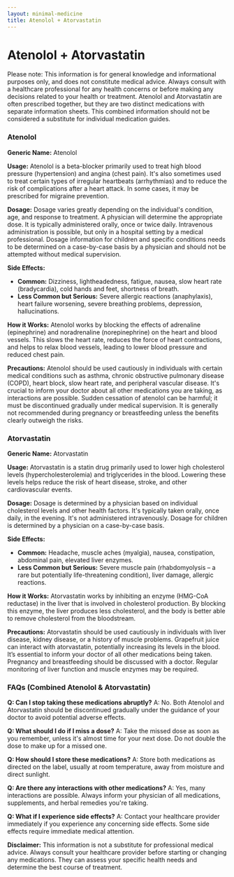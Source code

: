 ```yaml
---
layout: minimal-medicine
title: Atenolol + Atorvastatin
---
```


# Atenolol + Atorvastatin
Please note:  This information is for general knowledge and informational purposes only, and does not constitute medical advice.  Always consult with a healthcare professional for any health concerns or before making any decisions related to your health or treatment.  Atenolol and Atorvastatin are often prescribed together, but they are two distinct medications with separate information sheets. This combined information should not be considered a substitute for individual medication guides.

### Atenolol

**Generic Name:** Atenolol

**Usage:** Atenolol is a beta-blocker primarily used to treat high blood pressure (hypertension) and angina (chest pain).  It's also sometimes used to treat certain types of irregular heartbeats (arrhythmias) and to reduce the risk of complications after a heart attack.  In some cases, it may be prescribed for migraine prevention.

**Dosage:** Dosage varies greatly depending on the individual's condition, age, and response to treatment.  A physician will determine the appropriate dose.  It is typically administered orally, once or twice daily.  Intravenous administration is possible, but only in a hospital setting by a medical professional.  Dosage information for children and specific conditions needs to be determined on a case-by-case basis by a physician and should not be attempted without medical supervision.

**Side Effects:**

* **Common:** Dizziness, lightheadedness, fatigue, nausea, slow heart rate (bradycardia), cold hands and feet, shortness of breath.
* **Less Common but Serious:**  Severe allergic reactions (anaphylaxis), heart failure worsening,  severe breathing problems, depression, hallucinations.

**How it Works:** Atenolol works by blocking the effects of adrenaline (epinephrine) and noradrenaline (norepinephrine) on the heart and blood vessels. This slows the heart rate, reduces the force of heart contractions, and helps to relax blood vessels, leading to lower blood pressure and reduced chest pain.

**Precautions:** Atenolol should be used cautiously in individuals with certain medical conditions such as asthma, chronic obstructive pulmonary disease (COPD), heart block, slow heart rate, and peripheral vascular disease.  It's crucial to inform your doctor about all other medications you are taking, as interactions are possible.  Sudden cessation of atenolol can be harmful; it must be discontinued gradually under medical supervision.  It is generally not recommended during pregnancy or breastfeeding unless the benefits clearly outweigh the risks.


### Atorvastatin

**Generic Name:** Atorvastatin

**Usage:** Atorvastatin is a statin drug primarily used to lower high cholesterol levels (hypercholesterolemia) and triglycerides in the blood. Lowering these levels helps reduce the risk of heart disease, stroke, and other cardiovascular events.

**Dosage:**  Dosage is determined by a physician based on individual cholesterol levels and other health factors. It's typically taken orally, once daily, in the evening.  It's not administered intravenously.  Dosage for children is determined by a physician on a case-by-case basis.

**Side Effects:**

* **Common:** Headache, muscle aches (myalgia), nausea, constipation, abdominal pain, elevated liver enzymes.
* **Less Common but Serious:**  Severe muscle pain (rhabdomyolysis – a rare but potentially life-threatening condition), liver damage, allergic reactions.

**How it Works:** Atorvastatin works by inhibiting an enzyme (HMG-CoA reductase) in the liver that is involved in cholesterol production. By blocking this enzyme, the liver produces less cholesterol, and the body is better able to remove cholesterol from the bloodstream.


**Precautions:** Atorvastatin should be used cautiously in individuals with liver disease, kidney disease, or a history of muscle problems.  Grapefruit juice can interact with atorvastatin, potentially increasing its levels in the blood.  It’s essential to inform your doctor of all other medications being taken. Pregnancy and breastfeeding should be discussed with a doctor. Regular monitoring of liver function and muscle enzymes may be required.



### FAQs (Combined Atenolol & Atorvastatin)

**Q: Can I stop taking these medications abruptly?**
A: No.  Both Atenolol and Atorvastatin should be discontinued gradually under the guidance of your doctor to avoid potential adverse effects.

**Q: What should I do if I miss a dose?**
A: Take the missed dose as soon as you remember, unless it's almost time for your next dose.  Do not double the dose to make up for a missed one.

**Q: How should I store these medications?**
A: Store both medications as directed on the label, usually at room temperature, away from moisture and direct sunlight.

**Q: Are there any interactions with other medications?**
A: Yes, many interactions are possible.  Always inform your physician of all medications, supplements, and herbal remedies you're taking.

**Q:  What if I experience side effects?**
A:  Contact your healthcare provider immediately if you experience any concerning side effects.  Some side effects require immediate medical attention.


**Disclaimer:**  This information is not a substitute for professional medical advice. Always consult your healthcare provider before starting or changing any medications.  They can assess your specific health needs and determine the best course of treatment.
